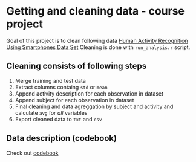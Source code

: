 Getting and cleaning data - course project
===========================================

Goal of this project is to clean following data [Human Activity Recognition Using Smartphones Data Set]('https://d396qusza40orc.cloudfront.net/getdata%2Fprojectfiles%2FUCI%20HAR%20Dataset.zip'')
Cleaning is done with `run_analysis.r` script.

## Cleaning consists of following steps

1. Merge training and test data
2. Extract columns containg `std` or `mean`
3. Append activity description for each observation in dataset
4. Append subject for each observation in dataset
5. Final cleaning and data agreggation by subject and activity and calculate `avg` for _all_ variables
6. Export cleaned data to `txt` and `csv`

## Data description (codebook)

Check out [codebook](codebook.md)


